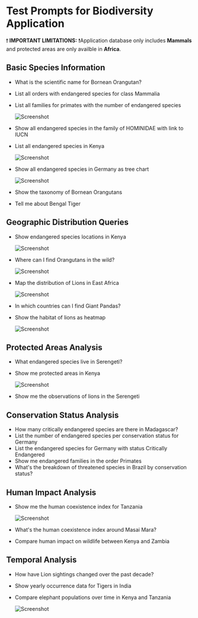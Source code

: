 # Test Prompts for Biodiversity Application

❗ **IMPORTANT LIMITATIONS:** ❗Application database only includes **Mammals** and protected areas are only availble in **Africa**.

## Basic Species Information
- What is the scientific name for Bornean Orangutan?
- List all orders with endangered species for class Mammalia
- List all families for primates with the number of endangered species

  ![Screenshot](screenshots/screenshot_1_1.png)
- Show all endangered species in the family of HOMINIDAE with link to IUCN
- List all endangered species in Kenya

  ![Screenshot](screenshots/screenshot_1_3.png)
- Show all endangered species in Germany as tree chart

  ![Screenshot](screenshots/screenshot_1_2.png)

- Show the taxonomy of Bornean Orangutans
- Tell me about Bengal Tiger

## Geographic Distribution Queries
- Show endangered species locations in Kenya

  ![Screenshot](screenshots/screenshot_1_4.png)

- Where can I find Orangutans in the wild?

  ![Screenshot](screenshots/screenshot_1.png)

- Map the distribution of Lions in East Africa

  ![Screenshot](screenshots/screenshot_2.png)
- In which countries can I find Giant Pandas?
- Show the habitat of lions as heatmap

  ![Screenshot](screenshots/screenshot_3.png)

## Protected Areas Analysis
- What endangered species live in Serengeti?
- Show me protected areas in Kenya

  ![Screenshot](screenshots/screenshot_4.png)
- Show me the observations of lions in the Serengeti

## Conservation Status Analysis
- How many critically endangered species are there in Madagascar?
- List the number of endangered species per conservation status for Germany
- List the endangered species for Germany with status Critically Endangered
- Show me endangered families in the order Primates
- What's the breakdown of threatened species in Brazil by conservation status?

## Human Impact Analysis
- Show me the human coexistence index for Tanzania

  ![Screenshot](screenshots/screenshot_5.png)

- What's the human coexistence index around Masai Mara?
- Compare human impact on wildlife between Kenya and Zambia

## Temporal Analysis
- How have Lion sightings changed over the past decade?
- Show yearly occurrence data for Tigers in India
- Compare elephant populations over time in Kenya and Tanzania

  ![Screenshot](screenshots/screenshot_6.png)

